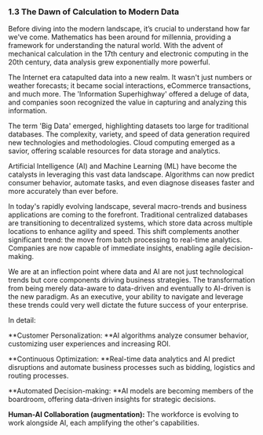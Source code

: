 ### 1.3 The Dawn of Calculation to Modern Data
Before diving into the modern landscape, it’s crucial to understand how far we've come. Mathematics has been around for millennia, providing a framework for understanding the natural world. With the advent of mechanical calculation in the 17th century and electronic computing in the 20th century, data analysis grew exponentially more powerful.

The Internet era catapulted data into a new realm. It wasn't just numbers or weather forecasts; it became social interactions, eCommerce transactions, and much more. The 'Information Superhighway' offered a deluge of data, and companies soon recognized the value in capturing and analyzing this information.

The term 'Big Data' emerged, highlighting datasets too large for traditional databases. The complexity, variety, and speed of data generation required new technologies and methodologies. Cloud computing emerged as a savior, offering scalable resources for data storage and analytics.

Artificial Intelligence (AI) and Machine Learning (ML) have become the catalysts in leveraging this vast data landscape. Algorithms can now predict consumer behavior, automate tasks, and even diagnose diseases faster and more accurately than ever before.

In today's rapidly evolving landscape, several macro-trends and business applications are coming to the forefront. Traditional centralized databases are transitioning to decentralized systems, which store data across multiple locations to enhance agility and speed. This shift complements another significant trend: the move from batch processing to real-time analytics. Companies are now capable of immediate insights, enabling agile decision-making.

We are at an inflection point where data and AI are not just technological trends but core components driving business strategies. The transformation from being merely data-aware to data-driven and eventually to AI-driven is the new paradigm. As an executive, your ability to navigate and leverage these trends could very well dictate the future success of your enterprise.

In detail:

**Customer Personalization: **AI algorithms analyze consumer behavior, customizing user experiences and increasing ROI.

**Continuous Optimization: **Real-time data analytics and AI predict disruptions and automate business processes such as bidding, logistics and routing processes.

**Automated Decision-making: **AI models are becoming members of the boardroom, offering data-driven insights for strategic decisions.

**Human-AI Collaboration (augmentation):** The workforce is evolving to work alongside AI, each amplifying the other's capabilities.

